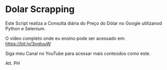 # Dolar Scrapping

Este Script realiza a Consulta diária do Preço do Dólar no Google utilizanod Python e Selenium.

O vídeo completo onde eu ensino pode ser acessado em: https://bit.ly/3ogtuuW

Siga meu Canal no YouTube para acessar mais conteúdos como este.

Att. PH
